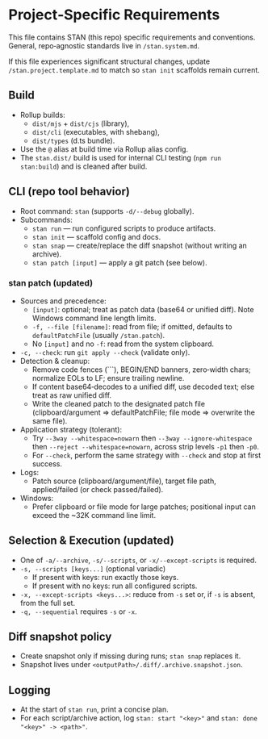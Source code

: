 # Project‑Specific Requirements

This file contains STAN (this repo) specific requirements and conventions.
General, repo‑agnostic standards live in `/stan.system.md`.

If this file experiences significant structural changes, update
`/stan.project.template.md` to match so `stan init` scaffolds remain current.

## Build

- Rollup builds:
  - `dist/mjs` + `dist/cjs` (library),
  - `dist/cli` (executables, with shebang),
  - `dist/types` (d.ts bundle).
- Use the `@` alias at build time via Rollup alias config.
- The `stan.dist/` build is used for internal CLI testing (`npm run stan:build`)
  and is cleaned after build.

## CLI (repo tool behavior)

- Root command: `stan` (supports `-d/--debug` globally).
- Subcommands:
  - `stan run` — run configured scripts to produce artifacts.
  - `stan init` — scaffold config and docs.
  - `stan snap` — create/replace the diff snapshot (without writing an archive).
  - `stan patch [input]` — apply a git patch (see below).

### stan patch (updated)

- Sources and precedence:
  - `[input]`: optional; treat as patch data (base64 or unified diff). Note Windows command line length limits.
  - `-f, --file [filename]`: read from file; if omitted, defaults to `defaultPatchFile` (usually `/stan.patch`).
  - No `[input]` and no `-f`: read from the system clipboard.
- `-c, --check`: run `git apply --check` (validate only).
- Detection & cleanup:
  - Remove code fences (```), BEGIN/END banners, zero‑width chars; normalize EOLs to LF; ensure trailing newline.
  - If content base64‑decodes to a unified diff, use decoded text; else treat as raw unified diff.
  - Write the cleaned patch to the designated patch file (clipboard/argument => defaultPatchFile; file mode => overwrite the same file).
- Application strategy (tolerant):
  - Try `--3way --whitespace=nowarn` then `--3way --ignore-whitespace` then `--reject --whitespace=nowarn`, across strip levels `-p1` then `-p0`.
  - For `--check`, perform the same strategy with `--check` and stop at first success.
- Logs:
  - Patch source (clipboard/argument/file), target file path, applied/failed (or check passed/failed).
- Windows:
  - Prefer clipboard or file mode for large patches; positional input can exceed the ~32K command line limit.

## Selection & Execution (updated)

- One of `-a/--archive`, `-s/--scripts`, or `-x/--except-scripts` is required.
- `-s, --scripts [keys...]` (optional variadic)
  - If present with keys: run exactly those keys.
  - If present with no keys: run all configured scripts.
- `-x, --except-scripts <keys...>`: reduce from `-s` set or, if `-s` is absent, from the full set.
- `-q, --sequential` requires `-s` or `-x`.

## Diff snapshot policy

- Create snapshot only if missing during runs; `stan snap` replaces it.
- Snapshot lives under `<outputPath>/.diff/.archive.snapshot.json`.

## Logging

- At the start of `stan run`, print a concise plan.
- For each script/archive action, log `stan: start "<key>"` and `stan: done "<key>" -> <path>"`.
